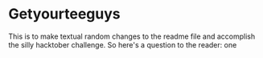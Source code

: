 # Getyourteeguys
This is to make textual random changes to the readme file and accomplish the silly hacktober challenge.
So here's a question to the reader: 
one
